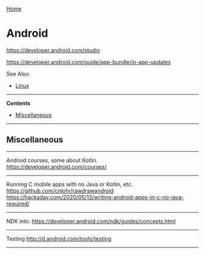 [Home](Readme.md)
# Android

https://developer.android.com/studio

https://developer.android.com/guide/app-bundle/in-app-updates

See Also:

- [Linux](Linux.md)

---

**Contents**

- [Miscellaneous](Android.md#miscellaneous)

---

## Miscellaneous

---

Android courses, some about Kotlin.
https://developer.android.com/courses/

---

Running C mobile apps with no Java or Kotlin, etc.
https://github.com/cnlohr/rawdrawandroid
https://hackaday.com/2020/05/13/writing-android-apps-in-c-no-java-required/

---

NDK into:
https://developer.android.com/ndk/guides/concepts.html

---

Testing
http://d.android.com/tools/testing

---